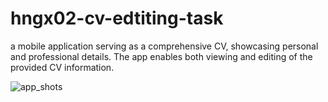 # hngx02-cv-edtiting-task
a mobile application serving as a comprehensive CV, showcasing personal and 
professional details. The app enables both viewing and editing of the provided CV information.

![app_shots](https://github.com/Chris-Eminence/hngx02-cv-edtiting-task/assets/61974104/c589eacb-abe8-431c-8055-8ed4a10ef4e5)
